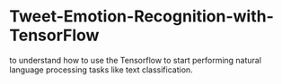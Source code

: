 # Tweet-Emotion-Recognition-with-TensorFlow
to understand how to use the Tensorflow to start performing natural language processing tasks like text classification.
